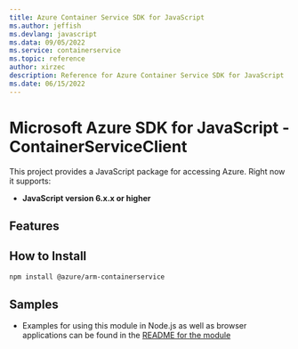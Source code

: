```yaml
---
title: Azure Container Service SDK for JavaScript
ms.author: jeffish
ms.devlang: javascript
ms.data: 09/05/2022
ms.service: containerservice
ms.topic: reference
author: xirzec
description: Reference for Azure Container Service SDK for JavaScript
ms.date: 06/15/2022
---
```

# Microsoft Azure SDK for JavaScript - ContainerServiceClient
This project provides a JavaScript package for accessing Azure. Right now it supports:
- **JavaScript version 6.x.x or higher**

## Features


## How to Install

```bash
npm install @azure/arm-containerservice
```

## Samples

* Examples for using this module in Node.js as well as browser applications can be found in the [README for the module](https://www.npmjs.com/package/@azure/arm-containerservice)